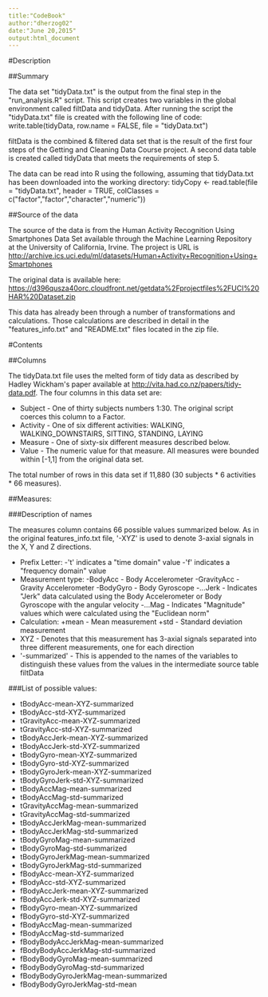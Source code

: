 ```yaml
---
title:"CodeBook"
author:"dherzog02"
date:"June 20,2015"
output:html_document
---
```


#Description

##Summary

The data set "tidyData.txt" is the output from the final step in the "run_analysis.R" script. This script creates two variables in the global environment called filtData and tidyData. After running the script the "tidyData.txt" file is created with the following line of code:
write.table(tidyData, row.name = FALSE, file = "tidyData.txt")

filtData is the combined & filtered data set that is the result of the first four steps of the Getting and Cleaning Data Course project. A second data table is created called tidyData that meets the requirements of step 5.

The data can be read into R using the following, assuming that tidyData.txt has been downloaded into the working directory:
tidyCopy <- read.table(file = "tidyData.txt", header =  TRUE, colClasses = c("factor","factor","character","numeric"))

##Source of the data

The source of the data is from the Human Activity Recognition Using Smartphones Data Set available through the Machine Learning Repository at the University of California, Irvine. The project is URL is <http://archive.ics.uci.edu/ml/datasets/Human+Activity+Recognition+Using+Smartphones>

The original data is available here: <https://d396qusza40orc.cloudfront.net/getdata%2Fprojectfiles%2FUCI%20HAR%20Dataset.zip>

This data has already been through a number of transformations and calculations. Those calculations are described in detail in the "features_info.txt" and "README.txt" files located in the zip file. 

 

#Contents

##Columns

The tidyData.txt file uses the melted form of tidy data as described by Hadley Wickham's paper available at <http://vita.had.co.nz/papers/tidy-data.pdf>. The four columns in this data set are:

- Subject - One of thirty subjects numbers 1:30. The original script coerces this column to a Factor.
- Activity - One of six different activities: WALKING, WALKING_DOWNSTAIRS, SITTING, STANDING, LAYING
- Measure - One of sixty-six different measures described below.
- Value - The numeric value for that measure. All measures were bounded within [-1,1] from the original data set.

The total number of rows in this data set if 11,880 (30 subjects * 6 activities * 66 measures).

##Measures:

###Description of names

The measures column contains 66 possible values summarized below. As in the original features_info.txt file, '-XYZ' is used to denote 3-axial signals in the X, Y and Z directions. 
- Prefix Letter: 
	-'t' indicates a "time domain" value
	-'f' indicates a "frequency domain" value
- Measurement type:
	-BodyAcc - Body Accelerometer
	-GravityAcc - Gravity Accelerometer
	-BodyGyro - Body Gyroscope
	-...Jerk - Indicates "Jerk" data calculated using the Body Accelerometer or Body Gyroscope with the angular velocity
	-...Mag - Indicates "Magnitude" values which were calculated using the "Euclidean norm"
- Calculation:
	+mean - Mean measurement 
	+std - Standard deviation measurement
- XYZ - Denotes that this measurement has 3-axial signals separated into three different measurements, one for each direction
- '-summarized' - This is appended to the names of the variables to distinguish these values from the values in the intermediate source table filtData

###List of possible values:

- tBodyAcc-mean-XYZ-summarized
- tBodyAcc-std-XYZ-summarized
- tGravityAcc-mean-XYZ-summarized
- tGravityAcc-std-XYZ-summarized
- tBodyAccJerk-mean-XYZ-summarized
- tBodyAccJerk-std-XYZ-summarized
- tBodyGyro-mean-XYZ-summarized
- tBodyGyro-std-XYZ-summarized
- tBodyGyroJerk-mean-XYZ-summarized
- tBodyGyroJerk-std-XYZ-summarized
- tBodyAccMag-mean-summarized
- tBodyAccMag-std-summarized
- tGravityAccMag-mean-summarized
- tGravityAccMag-std-summarized
- tBodyAccJerkMag-mean-summarized
- tBodyAccJerkMag-std-summarized
- tBodyGyroMag-mean-summarized
- tBodyGyroMag-std-summarized
- tBodyGyroJerkMag-mean-summarized
- tBodyGyroJerkMag-std-summarized
- fBodyAcc-mean-XYZ-summarized
- fBodyAcc-std-XYZ-summarized
- fBodyAccJerk-mean-XYZ-summarized
- fBodyAccJerk-std-XYZ-summarized
- fBodyGyro-mean-XYZ-summarized
- fBodyGyro-std-XYZ-summarized
- fBodyAccMag-mean-summarized
- fBodyAccMag-std-summarized
- fBodyBodyAccJerkMag-mean-summarized
- fBodyBodyAccJerkMag-std-summarized
- fBodyBodyGyroMag-mean-summarized
- fBodyBodyGyroMag-std-summarized
- fBodyBodyGyroJerkMag-mean-summarized
- fBodyBodyGyroJerkMag-std-mean